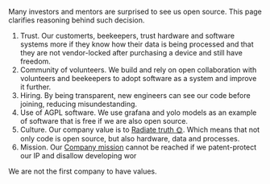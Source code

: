 Many investors and mentors are surprised to see us open source. This page clarifies reasoning behind such decision.

1. Trust. Our customerts, beekeepers, trust hardware and software systems more if they know how their data is being processed and that they are not vendor-locked after purchasing a device and still have freedom.
2. Community of volunteers. We build and rely on open collaboration with volunteers and beekeepers to adopt software as a system and improve it further.
3. Hiring. By being transparent, new engineers can see our code before joining, reducing misundestanding.
4. Use of AGPL software. We use grafana and yolo models as an example of software that is free if we are also open source.
6. Culture. Our company value is to [Radiate truth 🌞](Culture%20and%20values%20🫀/Radiate%20truth%20🌞.md). Which means that not only code is open source, but also hardware, data and processes.
7. Mission. Our [Company mission](../🌻%20Purpose/Company%20mission.md) cannot be reached if we patent-protect our IP and disallow developing wor

We are not the first company to have values.